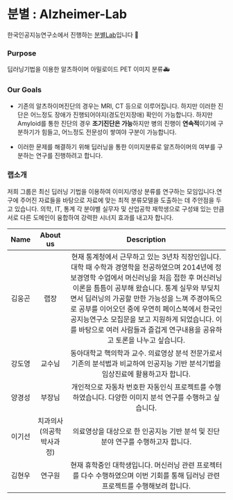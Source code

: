 # 분별 : Alzheimer-Lab

한국인공지능연구소에서 진행하는 [분별Lab](https://www.ai-lab.kr/labs/bunbyeol-raebjang-gimonggon)입니다 :post_office:

### Purpose

딥러닝기법을 이용한 알츠하이머 아밀로이드 PET 이미지 분류:ambulance:

### Our Goals

- 기존의 알츠하이머진단의 경우는 MRI, CT 등으로 이루어집니다. 하지만 이러한 진단은 어느정도 장애가 진행되어야지(경도인지장애) 확인이 가능합니다.
하지만 Amyloid를 통한 진단의 경우 **조기진단은 가능**하지만 병의 진행이 **연속적**이기에 구분하기가 힘들고, 어느정도 전문성이 쌓여야 구분이 가능합니다. 

- 이러한 문제를 해결하기 위해 딥러닝을 통한 이미지분류로 알츠하이머의 여부를 구분하는 연구를 진행하려고 합니다.

### 랩소개

저희 그룹은 최신 딥러닝 기법을 이용하여 이미지/영상 분류를 연구하는 모임입니다.연구에 주어진 자료들을 바탕으로 자료에 맞는 최적 분류모델을 도출하는 데 주안점을 두고 있습니다. 의학, IT, 통계 각 분야별 실무자 및 산업공학 재학생으로 구성돼 있는 만큼 서로 다른 도메인이 융합하여 강력한 시너지 효과를 내고자 합니다.

| Name | About us | Description |
|:---:|:---:|:---:|
|김웅곤|랩장|현재 통계청에서 근무하고 있는 3년차 직장인입니다. 대학 때 수학과 경영학을 전공하였으며 2014년에 정보경영학 수업에서 머신러닝을 처음 접한 후 머신러닝 이론을 틈틈이 공부해 왔습니다. 통계 실무와 부딪치면서 딥러닝의 가공할 만한 가능성을 느껴 주경야독으로 공부를 이어오던 중에 우연히 페이스북에서 한국인공지능연구소 모집문을 보고 지원하게 되었습니다. 이를 바탕으로 여러 사람들과 즐겁게 연구내용을 공유하고 토론을 나누고 싶습니다.
|강도영|교수님|동아대학교 핵의학과 교수. 의료영상 분석 전문가로서 기존의 분석법과 비교하여 인공지능 기반 분석기법을 임상진료에 활용하고자 합니다.
|양경성|부장님|개인적으로 자동차 번호판 자동인식 프로젝트를 수행하였습니다. 다양한 이미지 분석 연구를 수행하고 싶습니다.
|이기선|치과의사(의공학 박사과정)|의료영상을 대상으로 한 인공지능 기반 분석 및 진단 분야 연구를 수행하고자 합니다.
|김현우|연구원|현재 휴학중인 대학생입니다. 머신러닝 관련 프로젝터를 다수 수행하였으며 이번 기회를 통해 딥러닝 관련 프로젝트를 수행해보려 합니다.
